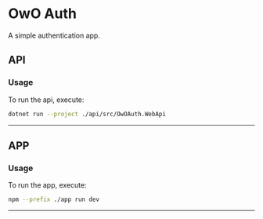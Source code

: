 # OwO Auth

A simple authentication app.

## API

### Usage

To run the api, execute:

```sh
dotnet run --project ./api/src/OwOAuth.WebApi
```

---

## APP

### Usage

To run the app, execute:

```sh
npm --prefix ./app run dev
```

---
